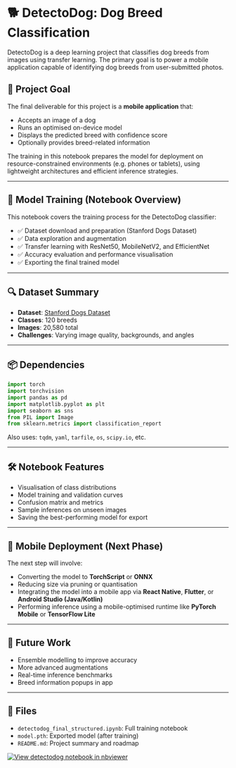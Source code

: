# 🐕 DetectoDog: Dog Breed Classification

DetectoDog is a deep learning project that classifies dog breeds from images using transfer learning. The primary goal is to power a mobile application capable of identifying dog breeds from user-submitted photos.

## 📱 Project Goal

The final deliverable for this project is a **mobile application** that:
- Accepts an image of a dog
- Runs an optimised on-device model
- Displays the predicted breed with confidence score
- Optionally provides breed-related information

The training in this notebook prepares the model for deployment on resource-constrained environments (e.g. phones or tablets), using lightweight architectures and efficient inference strategies.

---

## 🧠 Model Training (Notebook Overview)

This notebook covers the training process for the DetectoDog classifier:

- ✅ Dataset download and preparation (Stanford Dogs Dataset)
- ✅ Data exploration and augmentation
- ✅ Transfer learning with ResNet50, MobileNetV2, and EfficientNet
- ✅ Accuracy evaluation and performance visualisation
- ✅ Exporting the final trained model

---

## 🔍 Dataset Summary

- **Dataset**: [Stanford Dogs Dataset](http://vision.stanford.edu/aditya86/ImageNetDogs/)
- **Classes**: 120 breeds
- **Images**: 20,580 total
- **Challenges**: Varying image quality, backgrounds, and angles

---

## 📦 Dependencies

```python
import torch
import torchvision
import pandas as pd
import matplotlib.pyplot as plt
import seaborn as sns
from PIL import Image
from sklearn.metrics import classification_report
```

Also uses: `tqdm`, `yaml`, `tarfile`, `os`, `scipy.io`, etc.

---

## 🛠 Notebook Features

- Visualisation of class distributions
- Model training and validation curves
- Confusion matrix and metrics
- Sample inferences on unseen images
- Saving the best-performing model for export

---

## 📲 Mobile Deployment (Next Phase)

The next step will involve:
- Converting the model to **TorchScript** or **ONNX**
- Reducing size via pruning or quantisation
- Integrating the model into a mobile app via **React Native**, **Flutter**, or **Android Studio (Java/Kotlin)**
- Performing inference using a mobile-optimised runtime like **PyTorch Mobile** or **TensorFlow Lite**

---

## 🔮 Future Work

- Ensemble modelling to improve accuracy
- More advanced augmentations
- Real-time inference benchmarks
- Breed information popups in app

---

## 📁 Files

- `detectodog_final_structured.ipynb`: Full training notebook
- `model.pth`: Exported model (after training)
- `README.md`: Project summary and roadmap


[![View detectodog notebook in nbviewer](https://img.shields.io/badge/View%20Notebook-nbviewer-orange)](https://nbviewer.org/github/mm-camelcase/detectodog/blob/main/detectodog_final_structured.ipynb)



